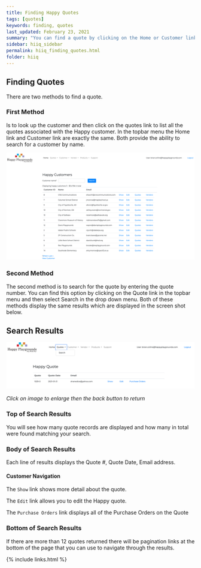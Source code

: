 ```yaml
---
title: Finding Happy Quotes
tags: [quotes]
keywords: finding, quotes
last_updated: February 23, 2021
summary: "You can find a quote by clicking on the Home or Customer links."
sidebar: hiiq_sidebar
permalink: hiiq_finding_quotes.html
folder: hiiq
---
```


## Finding Quotes
There are two methods to find a quote. 

### First Method 
Is to look up the customer and then click on the quotes link to list all the quotes associated with the Happy customer. In the topbar menu the Home link and Customer link are exactly the same. Both provide the ability to search for a customer by name. 

<a rel="noopener" href="images/quote_find_results1.png"><img src="images/quote_find_results1.png" class="img-responsive img-hover"></a>

### Second Method
The second method is to search for the quote by entering the quote number. You can find this option by clicking on the Quote link in the topbar menu and then select Search in the drop down menu.
Both of these methods display the same results which are displayed in the screen shot below. 

## Search Results 
<a rel="noopener" href="images/quote_find_results2.png"><img src="images/quote_find_results2.png" class="img-responsive img-hover"></a>

*Click on image to enlarge then the back button to return*

### Top of Search Results

You will see how many quote records are displayed and how many in total were found matching your search.

### Body of Search Results

Each line of results displays the Quote #, Quote Date, Email address.

#### Customer Navigation

The `Show` link shows more detail about the quote.

The `Edit` link allows you to edit the Happy quote. 

The `Purchase Orders` link displays all of the Purchase Orders on the Quote

### Bottom of Search Results

If there are more than 12 quotes returned there will be pagination links at the bottom of the page that you can use to navigate through the results. 

{% include links.html %}
